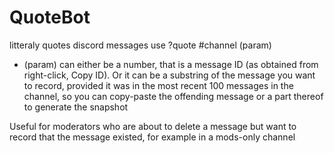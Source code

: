 # QuoteBot
litteraly quotes discord messages
use ?quote #channel (param)

* (param) can either be a number, that is a message ID (as obtained from right-click, Copy ID). Or it can be a substring of the message you want to record, provided it was in the most recent 100 messages in the channel, so you can copy-paste the offending message or a part thereof to generate the snapshot

Useful for moderators who are about to delete a message but want to record that the message existed, for example in a mods-only channel
